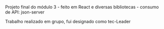 Projeto final do módulo 3 - feito em React e diversas bibliotecas - consumo de API:  json-server

Trabalho realizado em grupo, fui designado como tec-Leader
